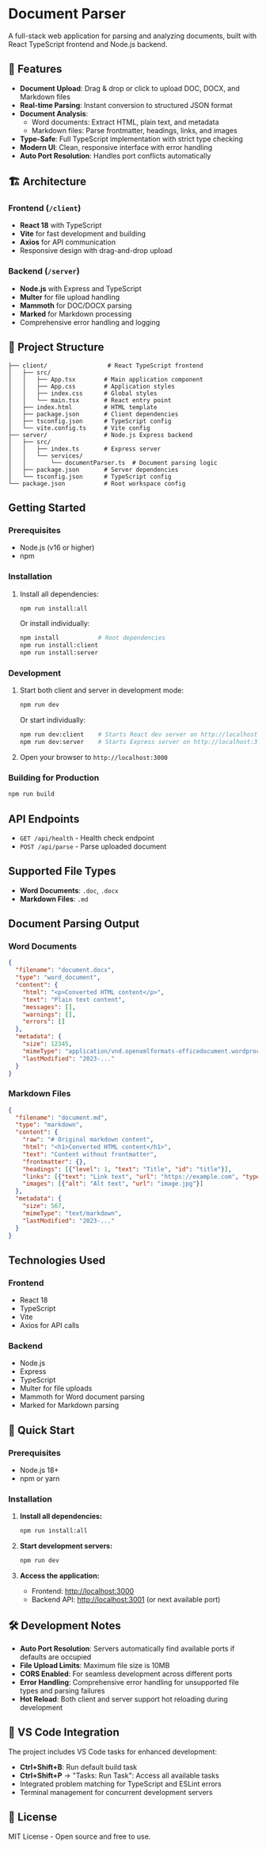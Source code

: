# Document Parser

A full-stack web application for parsing and analyzing documents, built with React TypeScript frontend and Node.js backend.

## 🌟 Features

- **Document Upload**: Drag & drop or click to upload DOC, DOCX, and Markdown files
- **Real-time Parsing**: Instant conversion to structured JSON format
- **Document Analysis**:
  - Word documents: Extract HTML, plain text, and metadata
  - Markdown files: Parse frontmatter, headings, links, and images
- **Type-Safe**: Full TypeScript implementation with strict type checking
- **Modern UI**: Clean, responsive interface with error handling
- **Auto Port Resolution**: Handles port conflicts automatically

## 🏗️ Architecture

### Frontend (`/client`)

- **React 18** with TypeScript
- **Vite** for fast development and building
- **Axios** for API communication
- Responsive design with drag-and-drop upload

### Backend (`/server`)

- **Node.js** with Express and TypeScript
- **Multer** for file upload handling
- **Mammoth** for DOC/DOCX parsing
- **Marked** for Markdown processing
- Comprehensive error handling and logging

## 📁 Project Structure

```text
├── client/                 # React TypeScript frontend
│   ├── src/
│   │   ├── App.tsx        # Main application component
│   │   ├── App.css        # Application styles
│   │   ├── index.css      # Global styles
│   │   └── main.tsx       # React entry point
│   ├── index.html         # HTML template
│   ├── package.json       # Client dependencies
│   ├── tsconfig.json      # TypeScript config
│   └── vite.config.ts     # Vite config
├── server/                # Node.js Express backend
│   ├── src/
│   │   ├── index.ts       # Express server
│   │   └── services/
│   │       └── documentParser.ts  # Document parsing logic
│   ├── package.json       # Server dependencies
│   └── tsconfig.json      # TypeScript config
└── package.json           # Root workspace config
```

## Getting Started

### Prerequisites

- Node.js (v16 or higher)
- npm

### Installation

1. Install all dependencies:

   ```bash
   npm run install:all
   ```

   Or install individually:

   ```bash
   npm install           # Root dependencies
   npm run install:client
   npm run install:server
   ```

### Development

1. Start both client and server in development mode:

   ```bash
   npm run dev
   ```

   Or start individually:

   ```bash
   npm run dev:client    # Starts React dev server on http://localhost:3000
   npm run dev:server    # Starts Express server on http://localhost:3001
   ```

2. Open your browser to `http://localhost:3000`

### Building for Production

```bash
npm run build
```

## API Endpoints

- `GET /api/health` - Health check endpoint
- `POST /api/parse` - Parse uploaded document

## Supported File Types

- **Word Documents**: `.doc`, `.docx`
- **Markdown Files**: `.md`

## Document Parsing Output

### Word Documents

```json
{
  "filename": "document.docx",
  "type": "word_document",
  "content": {
    "html": "<p>Converted HTML content</p>",
    "text": "Plain text content",
    "messages": [],
    "warnings": [],
    "errors": []
  },
  "metadata": {
    "size": 12345,
    "mimeType": "application/vnd.openxmlformats-officedocument.wordprocessingml.document",
    "lastModified": "2023-..."
  }
}
```

### Markdown Files

```json
{
  "filename": "document.md",
  "type": "markdown",
  "content": {
    "raw": "# Original markdown content",
    "html": "<h1>Converted HTML content</h1>",
    "text": "Content without frontmatter",
    "frontmatter": {},
    "headings": [{"level": 1, "text": "Title", "id": "title"}],
    "links": [{"text": "Link text", "url": "https://example.com", "type": "inline"}],
    "images": [{"alt": "Alt text", "url": "image.jpg"}]
  },
  "metadata": {
    "size": 567,
    "mimeType": "text/markdown",
    "lastModified": "2023-..."
  }
}
```

## Technologies Used

### Frontend

- React 18
- TypeScript
- Vite
- Axios for API calls

### Backend

- Node.js
- Express
- TypeScript
- Multer for file uploads
- Mammoth for Word document parsing
- Marked for Markdown parsing

## 🚀 Quick Start

### Prerequisites

- Node.js 18+
- npm or yarn

### Installation

1. **Install all dependencies:**

   ```bash
   npm run install:all
   ```

2. **Start development servers:**

   ```bash
   npm run dev
   ```

3. **Access the application:**
   - Frontend: <http://localhost:3000>
   - Backend API: <http://localhost:3001> (or next available port)

## 🛠️ Development Notes

- **Auto Port Resolution**: Servers automatically find available ports if defaults are occupied
- **File Upload Limits**: Maximum file size is 10MB
- **CORS Enabled**: For seamless development across different ports
- **Error Handling**: Comprehensive error handling for unsupported file types and parsing failures
- **Hot Reload**: Both client and server support hot reloading during development

## 🎯 VS Code Integration

The project includes VS Code tasks for enhanced development:

- **Ctrl+Shift+B**: Run default build task
- **Ctrl+Shift+P** → "Tasks: Run Task": Access all available tasks
- Integrated problem matching for TypeScript and ESLint errors
- Terminal management for concurrent development servers

## 📄 License

MIT License - Open source and free to use.
